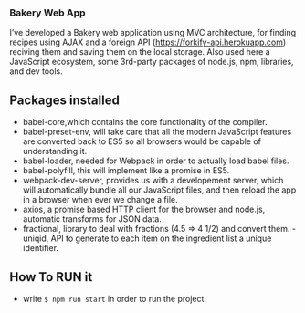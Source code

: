 ### Bakery Web App
I’ve developed a Bakery web application using MVC architecture, for finding recipes using AJAX and a foreign API (https://forkify-api.herokuapp.com) reciving them and saving them on the local storage. Also used here a JavaScript ecosystem, some 3rd-party packages of node.js, npm, libraries, and dev tools.

## Packages installed
- babel-core,which contains the core functionality of the compiler.
- babel-preset-env, will take care that all the modern JavaScript features are converted back to ES5 so all browsers would be capable of understanding it.
- babel-loader, needed for Webpack in order to actually load babel files.
- babel-polyfill, this will implement like a promise in ES5.
- webpack-dev-server, provides us with a developement server, which will automatically bundle all our JavaScript files, and then reload the app in a browser when ever we change a file.
- axios, a promise based HTTP client for the browser and node.js, automatic transforms for JSON data.
- fractional, library to deal with fractions (4.5 => 4 1/2) and convert them. - uniqid, API to generate to each item on the ingredient list a unique identifier.

## How To RUN it
- write ``` $ npm run start ``` in order to run the project. 